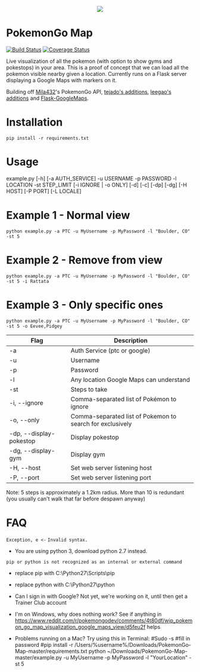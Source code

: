 <p align="center">
<img src="https://cloud.githubusercontent.com/assets/7145349/16916971/6bd3343a-4cb4-11e6-86cc-e3bc9399a9b0.png">
</p>

# PokemonGo Map

[![Build Status](https://travis-ci.org/AHAAAAAAA/PokemonGo-Map.svg?branch=master)](https://travis-ci.org/AHAAAAAAA/PokemonGo-Map)  [![Coverage Status](https://coveralls.io/repos/github/AHAAAAAAA/PokemonGo-Map/badge.svg?branch=master)](https://coveralls.io/github/AHAAAAAAA/PokemonGo-Map?branch=master)

Live visualization of all the pokemon (with option to show gyms and pokestops) in your area. This is a proof of concept that we can load all the pokemon visible nearby given a location. Currently runs on a Flask server displaying a Google Maps with markers on it. 

Building off [Mila432](https://github.com/Mila432/Pokemon_Go_API)'s PokemonGo API, [tejado's additions](https://github.com/tejado/pokemongo-api-demo), [leegao's additions](https://github.com/leegao/pokemongo-api-demo/tree/simulation) and [Flask-GoogleMaps](https://github.com/rochacbruno/Flask-GoogleMaps). 

# Installation
`pip install -r requirements.txt`

# Usage
example.py [-h] [-a AUTH_SERVICE] -u USERNAME -p PASSWORD -l LOCATION -st STEP_LIMIT [-i IGNORE | -o ONLY] [-d] [-c] [-dp] [-dg] [-H HOST] [-P PORT] [-L LOCALE]

# Example 1 - Normal view
`python example.py -a PTC -u MyUsername -p MyPassword -l "Boulder, CO" -st 5`

# Example 2 - Remove from view
`python example.py -a PTC -u MyUsername -p MyPassword -l "Boulder, CO" -st 5 -i Rattata`

# Example 3 - Only specific ones
`python example.py -a PTC -u MyUsername -p MyPassword -l "Boulder, CO" -st 5 -o Eevee,Pidgey`

| Flag | Description                             | 
|------|-----------------------------------------| 
| -a   | Auth Service (ptc or google)            |
| -u   | Username                                | 
| -p   | Password                                | 
| -l   | Any location Google Maps can understand | 
| -st  | Steps to take                           | 
| -i, --ignore | Comma-separated list of Pokémon to ignore |
| -o, --only   | Comma-separated list of Pokemon to search for exclusively |
| -dp, --display-pokestop | Display pokestop                   |
| -dg, --display-gym  | Display gym                   |
| -H, --host  | Set web server listening host    |
| -P, --port  | Set web server listening port    |

Note:
5 steps is approximately a 1.2km radius. More than 10 is redundant (you usually can't walk that far before despawn anyway)

# FAQ

`Exception, e <-`
`Invalid syntax.`
* You are using python 3, download python 2.7 instead.

`pip or python is not recognized as an internal or external command`

* replace pip with C:\Python27\Scripts\pip
* replace python with C:\Python27\python

* Can I sign in with Google? Not yet, we're working on it, until then get a Trainer Club account

* I'm on Windows, why does nothing work? See if anything in https://www.reddit.com/r/pokemongodev/comments/4t80df/wip_pokemon_go_map_visualization_google_maps_view/d5feu2f helps

* Problems running on a Mac?
Try using this in Terminal:
#Sudo -s
#fill in password
#pip install -r /Users/%username%/Downloads/PokemonGo-Map-master/requirements.txt
python ~/Downloads/PokemonGo-Map-master/example.py -u MyUsername -p MyPassword -l "YourLocation" -st 5
